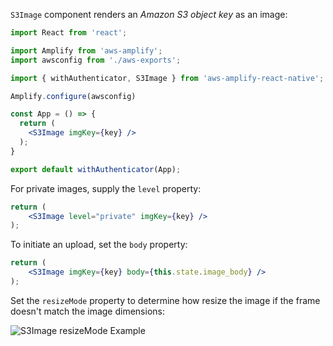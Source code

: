 `S3Image` component renders an *Amazon S3 object key* as an image:

```jsx
import React from 'react';

import Amplify from 'aws-amplify';
import awsconfig from './aws-exports';

import { withAuthenticator, S3Image } from 'aws-amplify-react-native';

Amplify.configure(awsconfig)

const App = () => {
  return (
    <S3Image imgKey={key} />
  );
}

export default withAuthenticator(App);
```

For private images, supply the `level` property:

```jsx
return (
    <S3Image level="private" imgKey={key} />
);
```

To initiate an upload, set the `body` property:

```jsx
return (
    <S3Image imgKey={key} body={this.state.image_body} />
);
```

Set the `resizeMode` property to determine how resize the image if the frame doesn't match the image dimensions:

![S3Image resizeMode Example](~/images/s3image-resize-mode.png)